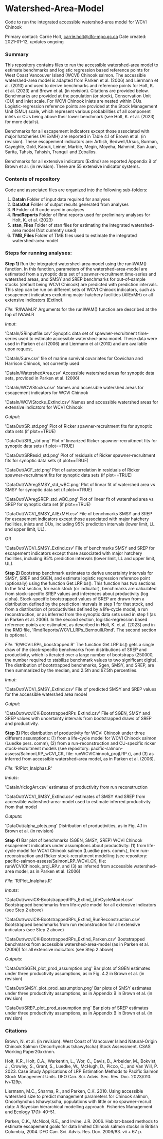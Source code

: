 # Watershed-Area-Model
Code to run the integrated accessible watershed-area model for WCVI Chinook

Primary contact: Carrie Holt, carrie.holt@dfo-mpo.gc.ca
Date created: 2021-01-12, updates ongoing


### Summary
This repository contains files to run the accessible watershed-area model to estimate benchmarks and logistic regression based reference points for West Coast Vancouver Island  (WCVI) Chinook salmon. The accessible watershed-area model is adapted from Parken et al. (2006) and Liermann et al. (2010) and used to derive benchmarks and reference points for Holt, K. et al. (2023) and Brown et al. (in revision). Citations are provided below. Benchmarks are provided at the population (or stock), Conservation Unit (CU) and inlet scale. For WCVI Chinook inlets are nested within CUs. Logistic-regression reference points are provided at the Stock Management Unit (SMU) scale, which represent various probabilities of all component inlets or CUs being above their lower benchmark (see Holt, K. et al. (2023) for more details).

Benchmarks for all escapement indicators except those associated with major hatcheries (AllExMH) are reported in Table 4.1 of Brown et al. (in revision). These escapement indicators are: Artlish, Bedwell/Ursus, Burman, Cayeghle, Gold, Kaouk, Leiner, Marble, Megin, Moyeha, Nahmint, San Juan, Sarita, Tahsis, Tahsish, Tranquil and Zeballos.

Benchmarks for all extensive indicators (ExtInd) are reported Appendix B of Brown et al. (in revision). There are 55 extensive indicator systems.

### Contents of repository
Code and associated files are organized into the following sub-folders:  

1. **DataIn** Folder of input data required for analyses
2. **DataOut** Folder of output results generated from analyses
3. **R** Folder of R code used in analyses
4. **RmdReports** Folder of Rmd reports used for preliminary analyses for Holt, K. et al. (2023)
5. **stan_Files** Folder of stan files for estimating the integrated watershed-area model (Not currently used)
6. **TMB_Files** Folder of TMB files used to estimate the integrated watershed-area model
 
### Steps for running analyses:
**Step 1)** Run the integrated watershed-area model using the runIWAM() function. In this function, parameters of the watershed-area-model are estimated from a synoptic data set of spawner-recruitment time-series and watershed areas, and SMSY and SREP benchmarks for out-of-sample  stocks (default being WCVI Chinook) are predicted with prediction intervals. This step can be run on different sets of WCVI Chinook indicators, such as escapement indicators excluding major hatchery facilities (AllExMH) or all extensive indicators (ExtInd).

*File*: 'R/IWAM.R' Arguments for the runIWAM() function are described at the top of IWAM.R

*Input*: 

'DataIn/SRinputfile.csv' Synoptic data set of spawner-recruitment time-series used to estimate accessible watershed-area model. These data were used in Parken et al (2006) and Liermann et al (2010) and are available upon request.

'DataIn/Surv.csv' file of marine survival covariates for Cowichan and Harrison Chinook, not currently used

'DataIn/WatershedArea.csv' Accessible watershed areas for synoptic data sets, provided in Parken et al. (2006)

'DataIn/WCVIStocks.csv' Names and accessible watershed areas for escapement indicators for WCVI Chinook

'DataIn/WCVIStocks_ExtInd.csv' Names and accessible watershed areas for extensive indicators for WCVI Chinook


*Output*: 

'DataOut/SR_std.png' Plot of Ricker spawner-recruitment fits for synoptic data sets (if plot==TRUE)

'DataOut/SRL_std.png' Plot of linearized Ricker spawner-recruitment fits for synoptic data sets (if plot==TRUE)

'DataOut/SRResid_std.png' Plot of residuals of Ricker spawner-recruitment fits for synoptic data sets (if plot==TRUE)

'DataOut/ACF_std.png' Plot of autocorrelation in residuals of Ricker spawner-recruitment fits for synoptic data sets (if plot==TRUE)

'DataOut/WAregSMSY_std_wBC.png' Plot of linear fit of watershed area vs SMSY for synoptic data set (if plot==TRUE)

'DataOut/WAregSREP_std_wBC.png' Plot of linear fit of watershed area vs SREP for synoptic data set (if plot==TRUE)

'DataOut/WCVI_SMSY_AllExMH.csv' File of benchmarks SMSY and SREP for escapement indicators except those associated with major hatchery facilities, inlets and CUs, including 95% prediction intervals (lower limit, LL and upper limit, UL).

OR

'DataOut/WCVI_SMSY_ExtInd.csv' File of benchmarks SMSY and SREP for escapement indicators except those associated with major hatchery facilities, including 95% prediction intervals (lower limit, LL and upper limit, UL).

**Step 2)** Bootstrap benchmark estimates to derive uncertainty intervals for SMSY, SREP and SGEN, and estimate logistic regression reference point (optionally) using the function Get.LRP.bs(). This function has two sections. In the first section, for each stock (or indicator), benchmarks are calculated from stock-specific SREP values and inferences about productivity (log alpha). Stock-specific bootstrapped values of SREP are drawn from a distribution defined by the prediction intervals in step 1 for that stock, and from a distribution of productivities defined by a life-cycle model, a run reconstruction, or as inferred from the synoptic data sets used in step 1 (as in Parken et al. 2006).  In the second section, logistic-regression based reference points are estimated, as described in Holt, K. et al. (2023) and in the RMD file, 'RmdReports/WCVI_LRPs_Bernoulli.Rmd'. The second section is optional.

*File*: 'R/WCVILRPs_boostrapped.R' The function Get.LRP.bs() gets a single draw of the stock-specific benchmarks from distributions of SREP and productivity, which is iterated over a large number of bootstraps (250000, the number required to stabilize benchmark values to two significant digits). The distribution of bootstrapped benchmarks, Sgen, SMSY, and SREP, are then summarized by the median, and 2.5th and 97.5th percentiles.

*Input*: 

'DataOut/WCVI_SMSY_ExtInd.csv' File of predicted SMSY and SREP values for the accessible watershed area model

*Output*: 

'DataOut/wcviCK-BootstrappedRPs_ExtInd.csv' File of SGEN, SMSY and SREP values with uncertainty intervals from bootstrapped draws of SREP and productivity.

**Step 3)** Plot distribution of productivity for WCVI Chinook under three different assumptions: (1) from a life-cycle model for WCVI Chinook salmon (Luedke pers. comm), (2) from a run-reconstruction and CU-specific ricker stock-recruitment models (see repository: pacific-salmon-assess/SalmonLRP_wCVI_CK, file: runWCVIChinook_projLRP.r), and (3) as inferred from accessible watershed-area model, as in Parken et al. (2006).

*File*: 'R/Plot_lnalphas.R'

*Inputs*:

'DataIn/riclogArr.csv' estimates of productivity from run reconstruction

'DataOut/WCVI_SMSY_ExtInd.csv' estimates of SMSY And SREP from accessible watershed-area-model used to estimate inferred productivity from that model

*Outputs*:

'DataOut/alpha_plots.png' Distribution of productivities, as in Fig. 4.1  in Brown et al. (in revision)

**Step 4)** Bar plot of benchmarks (SGEN, SMSY, SREP) WCVI Chinook escapement indicators under assumptions about productivity: (1) from life-cycle model for WCVI Chinook salmon (Luedke pers. comm.), from run-reconstruction and Ricker stock-recruitment modelling (see repository: pacific-salmon-assess/SalmonLRP_WCVI_CK, file: runWCVIChinook_projLRP.r, and (3) as inferred from accessible watershed-area model, as in Parken et al. (2006)

*File*: 'R/Plot_lnalphas.R'

*Inputs*:

'DataOut/wcviCK-BootstrappedRPs_ExtInd_LifeCycleModel.csv' Bootstrapped benchmarks from life-cycle model for all extensive indicators (see Step 2 above)

'DataOut/wcviCK-BootstrappedRPs_ExtInd_RunReconstruction.csv' Bootstrapped benchmarks from run reconstruction for all extensive indicators (see Step 2 above)

'DataOut/wcviCK-BootstrappedRPs_ExtInd_Parken.csv' Bootstrapped benchmarks from accessible watershed-area-model (as in Parken et al. (2006)) for all extensive indicators (see Step 2 above)

*Outputs*:

'DataOut/SGEN_plot_prod_assumption.png' Bar plots of SGEN estimates under three productivity assumptions, as in Fig. 4.2 in Brown et al. (in revision)

'DataOut/SMSY_plot_prod_assumption.png' Bar plots of SMSY estimates under three productivity assumptions, as in Appendix B in Brown et al. (in revision)

'DataOut/SREP_plot_prod_assumption.png' Bar plots of SREP estimates under three productivity assumptions, as in Appendix B in Brown et al. (in revision)

### Citations
Brown, N. et al. (in revision). West Coast of Vancouver Island Natural-Origin Chinook Salmon (Oncorhynchus tshawytscha) Stock Assessment. CSAS Working Paper20xx/nnn.

Holt, K.R., Holt, C.A., Warkentin, L., Wor, C., Davis, B., Arbeider, M., Bokvist, J., Crowley, S., Grant, S., Luedke, W., McHugh, D., Picco, C., and Van  Will, P. 2023. Case Study Applications of LRP Estimation Methods to Pacific  Salmon Stock Management Units. DFO Can. Sci. Advis. Sec. Res. Doc. 2023/010.  iv+129p.

Liermann, M.C., Sharma, R., and Parken, C.K. 2010. Using accessible watershed size to predict management parameters for Chinook salmon, Oncorhynchus tshawytscha, populations with little or no spawner-recruit data: A Bayesian hierarchical modelling approach. Fisheries Management and Ecology 17(1): 40–51.

Parken, C.K., McNicol, R.E., and Irvine, J.R. 2006. Habitat-based methods to estimate escapement goals for data limited Chinook salmon stocks in British Columbia, 2004. DFO Can. Sci. Advis. Res. Doc. 2006/83. vii + 67 p.
